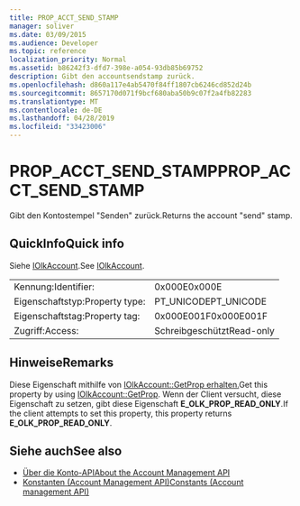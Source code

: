 ```yaml
---
title: PROP_ACCT_SEND_STAMP
manager: soliver
ms.date: 03/09/2015
ms.audience: Developer
ms.topic: reference
localization_priority: Normal
ms.assetid: b86242f3-dfd7-398e-a054-93db85b69752
description: Gibt den accountsendstamp zurück.
ms.openlocfilehash: d860a117e4ab5470f84ff1807cb6246cd852d24b
ms.sourcegitcommit: 8657170d071f9bcf680aba50b9c07f2a4fb82283
ms.translationtype: MT
ms.contentlocale: de-DE
ms.lasthandoff: 04/28/2019
ms.locfileid: "33423006"
---
```

# <a name="prop_acct_send_stamp"></a><span data-ttu-id="9c1e4-103">PROP_ACCT_SEND_STAMP</span><span class="sxs-lookup"><span data-stu-id="9c1e4-103">PROP_ACCT_SEND_STAMP</span></span>

<span data-ttu-id="9c1e4-104">Gibt den Kontostempel "Senden" zurück.</span><span class="sxs-lookup"><span data-stu-id="9c1e4-104">Returns the account "send" stamp.</span></span>
  
## <a name="quick-info"></a><span data-ttu-id="9c1e4-105">QuickInfo</span><span class="sxs-lookup"><span data-stu-id="9c1e4-105">Quick info</span></span>

<span data-ttu-id="9c1e4-106">Siehe [IOlkAccount](iolkaccount.md).</span><span class="sxs-lookup"><span data-stu-id="9c1e4-106">See [IOlkAccount](iolkaccount.md).</span></span>
  
|||
|:-----|:-----|
|<span data-ttu-id="9c1e4-107">Kennung:</span><span class="sxs-lookup"><span data-stu-id="9c1e4-107">Identifier:</span></span>  <br/> |<span data-ttu-id="9c1e4-108">0x000E</span><span class="sxs-lookup"><span data-stu-id="9c1e4-108">0x000E</span></span>  <br/> |
|<span data-ttu-id="9c1e4-109">Eigenschaftstyp:</span><span class="sxs-lookup"><span data-stu-id="9c1e4-109">Property type:</span></span>  <br/> |<span data-ttu-id="9c1e4-110">PT_UNICODE</span><span class="sxs-lookup"><span data-stu-id="9c1e4-110">PT_UNICODE</span></span>  <br/> |
|<span data-ttu-id="9c1e4-111">Eigenschaftstag:</span><span class="sxs-lookup"><span data-stu-id="9c1e4-111">Property tag:</span></span>  <br/> |<span data-ttu-id="9c1e4-112">0x000E001F</span><span class="sxs-lookup"><span data-stu-id="9c1e4-112">0x000E001F</span></span>  <br/> |
|<span data-ttu-id="9c1e4-113">Zugriff:</span><span class="sxs-lookup"><span data-stu-id="9c1e4-113">Access:</span></span>  <br/> |<span data-ttu-id="9c1e4-114">Schreibgeschützt</span><span class="sxs-lookup"><span data-stu-id="9c1e4-114">Read-only</span></span>  <br/> |
   
## <a name="remarks"></a><span data-ttu-id="9c1e4-115">Hinweise</span><span class="sxs-lookup"><span data-stu-id="9c1e4-115">Remarks</span></span>

<span data-ttu-id="9c1e4-116">Diese Eigenschaft mithilfe von [IOlkAccount::GetProp erhalten.](iolkaccount-getprop.md)</span><span class="sxs-lookup"><span data-stu-id="9c1e4-116">Get this property by using [IOlkAccount::GetProp](iolkaccount-getprop.md).</span></span> <span data-ttu-id="9c1e4-117">Wenn der Client versucht, diese Eigenschaft zu setzen, gibt diese Eigenschaft **E_OLK_PROP_READ_ONLY**.</span><span class="sxs-lookup"><span data-stu-id="9c1e4-117">If the client attempts to set this property, this property returns **E_OLK_PROP_READ_ONLY**.</span></span> 
  
## <a name="see-also"></a><span data-ttu-id="9c1e4-118">Siehe auch</span><span class="sxs-lookup"><span data-stu-id="9c1e4-118">See also</span></span>

- [<span data-ttu-id="9c1e4-119">Über die Konto-API</span><span class="sxs-lookup"><span data-stu-id="9c1e4-119">About the Account Management API</span></span>](about-the-account-management-api.md)  
- [<span data-ttu-id="9c1e4-120">Konstanten (Account Management API)</span><span class="sxs-lookup"><span data-stu-id="9c1e4-120">Constants (Account management API)</span></span>](constants-account-management-api.md)

